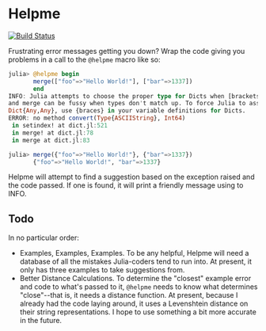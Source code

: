 # Helpme

[![Build Status](https://travis-ci.org/snotskie/Helpme.jl.svg)](https://travis-ci.org/snotskie/Helpme.jl)

Frustrating error messages getting you down? Wrap the code giving you problems in a call to the `@helpme` macro like so:
```julia
julia> @helpme begin
       merge(["foo"=>"Hello World!"], ["bar"=>1337])
       end
INFO: Julia attempts to choose the proper type for Dicts when [brackets] are used,
and merge can be fussy when types don't match up. To force Julia to assign the type
Dict{Any,Any}, use {braces} in your variable definitions for Dicts.
ERROR: no method convert(Type{ASCIIString}, Int64)
 in setindex! at dict.jl:521
 in merge! at dict.jl:78
 in merge at dict.jl:83

julia> merge({"foo"=>"Hello World!"}, {"bar"=>1337})
       {"foo"=>"Hello World!", "bar"=>1337}
```

Helpme will attempt to find a suggestion based on the exception raised and the code passed. If one is found, it will print a friendly message using to INFO.

## Todo

In no particular order:

* Examples, Examples, Examples. To be any helpful, Helpme will need a database of all the mistakes Julia-coders tend to run into. At present, it only has three examples to take suggestions from.
* Better Distance Calculations. To determine the "closest" example error and code to what's passed to it, `@helpme` needs to know what determines "close"--that is, it needs a distance function. At present, because I already had the code laying around, it uses a Levenshtein distance on their string representations. I hope to use something a bit more accurate in the future.